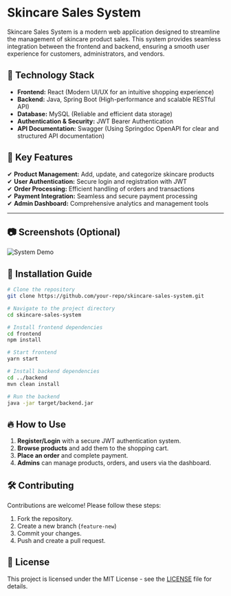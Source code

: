 # Skincare Sales System

Skincare Sales System is a modern web application designed to streamline the management of skincare product sales. This system provides seamless integration between the frontend and backend, ensuring a smooth user experience for customers, administrators, and vendors.

## 🚀 Technology Stack

- **Frontend:** React (Modern UI/UX for an intuitive shopping experience)
- **Backend:** Java, Spring Boot (High-performance and scalable RESTful API)
- **Database:** MySQL (Reliable and efficient data storage)
- **Authentication & Security:** JWT Bearer Authentication
- **API Documentation:** Swagger (Using Springdoc OpenAPI for clear and structured API documentation)

## 🌟 Key Features

✔ **Product Management:** Add, update, and categorize skincare products  
✔ **User Authentication:** Secure login and registration with JWT  
✔ **Order Processing:** Efficient handling of orders and transactions  
✔ **Payment Integration:** Seamless and secure payment processing  
✔ **Admin Dashboard:** Comprehensive analytics and management tools  

---

## 📷 Screenshots (Optional)
![System Demo](link_to_image.png)

## 📜 Installation Guide

```bash
# Clone the repository
git clone https://github.com/your-repo/skincare-sales-system.git

# Navigate to the project directory
cd skincare-sales-system

# Install frontend dependencies
cd frontend
npm install

# Start frontend
yarn start

# Install backend dependencies
cd ../backend
mvn clean install

# Run the backend
java -jar target/backend.jar
```

## 🔥 How to Use
1. **Register/Login** with a secure JWT authentication system.
2. **Browse products** and add them to the shopping cart.
3. **Place an order** and complete payment.
4. **Admins** can manage products, orders, and users via the dashboard.

## 🛠️ Contributing
Contributions are welcome! Please follow these steps:
1. Fork the repository.
2. Create a new branch (`feature-new`)
3. Commit your changes.
4. Push and create a pull request.

## 📄 License
This project is licensed under the MIT License - see the [LICENSE](LICENSE) file for details.

